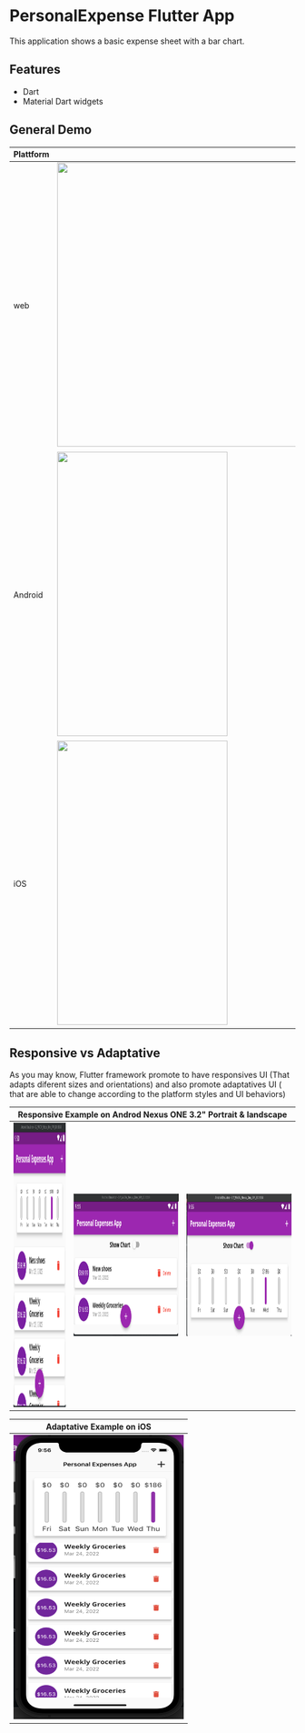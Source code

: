 # PersonalExpense Flutter App

This application shows a basic expense sheet with a bar chart.

## Features
- Dart
- Material Dart widgets 
## General Demo

|  Plattform |   |
|---|---|
|  web |  <img src="demoWebFlutter.gif" width="500" height="500" /> |
|  Android | <img src="demoAndroidFlutter.gif" width="300" height="500" />  |
|  iOS | <img src="demoiOSFlutter.gif" width="300" height="500" />  |


## Responsive vs Adaptative

As you may know, Flutter framework promote to have responsives UI (That adapts diferent sizes and orientations) and also promote adaptatives UI ( that are able to change according to the platform styles and UI behaviors)

<table>
    <thead>
        <tr>
            <th colspan=3>Responsive Example on Androd Nexus ONE 3.2" Portrait & landscape</th>
        </tr>
    </thead>
    <tbody>
        <tr>
            <td><img src="demoResponsiveAndroid_1.png" width="300" height="500" /></td>
            <td><img src="demoResponsiveAndroid_2.png" width="600" height="250" /></td>
            <td><img src="demoResponsiveAndroid_3.png" width="600" height="250" /></td>
        </tr>
    </tbody>
</table>


<table>
    <thead>
        <tr>
            <th>Adaptative Example on iOS</th>
        </tr>
    </thead>
    <tbody>
        <tr>
            <td><img src="demoiOSAdaptative_1.png" width="300" height="500" /></td>
        </tr>
    </tbody>
</table>
